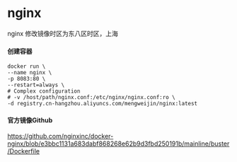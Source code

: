 # nginx
nginx 修改镜像时区为东八区时区，上海

#### 创建容器
```
docker run \
--name nginx \
-p 8083:80 \
--restart=always \
# Complex configuration
# -v /host/path/nginx.conf:/etc/nginx/nginx.conf:ro \
-d registry.cn-hangzhou.aliyuncs.com/mengweijin/nginx:latest
```

#### 官方镜像Github
https://github.com/nginxinc/docker-nginx/blob/e3bbc1131a683dabf868268e62b9d3fbd250191b/mainline/buster/Dockerfile